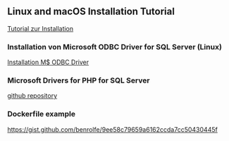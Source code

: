 ## Linux and macOS Installation Tutorial 

[Tutorial zur Installation](https://docs.microsoft.com/en-us/sql/connect/php/installation-tutorial-linux-mac?view=sql-server-ver15)

### Installation von Microsoft ODBC Driver for SQL Server (Linux)
[Installation M$ ODBC Driver](https://docs.microsoft.com/de-de/sql/connect/odbc/linux-mac/installing-the-microsoft-odbc-driver-for-sql-server?view=sql-server-ver15#ubuntu17)

### Microsoft Drivers for PHP for SQL Server
[github repository](https://github.com/microsoft/msphpsql)

### Dockerfile example
https://gist.github.com/benrolfe/9ee58c79659a6162ccda7cc50430445f
